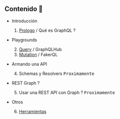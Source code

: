 ## Contenido  :book:
- Introducción

  1. [Prologo](https://github.com/gastonpereyra/Apuntes_GraphQL/blob/master/Contenido/Prologo.md) / Qué es GraphQL ?
- Playgrounds

  2. [Query](https://github.com/gastonpereyra/Apuntes_GraphQL/blob/master/Contenido/playground_query.md) / GraphQLHub 
  3. [Mutation](https://github.com/gastonpereyra/Apuntes_GraphQL/blob/master/Contenido/playground_mutation.md) / FakerQL
- Armando una API

  4. Schemas y Resolvers <kbd>Proximamente</kbd>
- REST Graph ?

  5. Usar una REST API con Graph ? <kbd>Proximamente</kbd>
- Otros

  6. [Herramientas](https://github.com/gastonpereyra/Apuntes_GraphQL/blob/master/Contenido/Herramientas.md)
